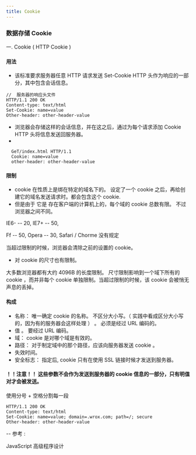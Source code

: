 ```yaml
---
title: Cookie
---
```

### 数据存储 Cookie

一. Cookie ( HTTP Cookie )

#### 用法

- 该标准要求服务器任意 HTTP 请求发送 Set-Cookie HTTP 头作为响应的一部分，其中包含会话信息。

```
//  服务器的响应头文件
HTTP/1.1 200 OK
Content-type: text/html
Set-Cookie: name=value
Other-header: other-header-value
```

- 浏览器会存储这样的会话信息，并在这之后，通过为每个请求添加 Cookie HTTP 头将信息发送回服务器。
-
```
  GeT/index.html HTTP/1.1
  Cookie: name=value
  other-header: other-header-value
```

#### 限制

- cookie 在性质上是绑在特定的域名下的。 设定了一个 cookie 之后，再给创建它的域名发送请求时。都会包含这个 cookie.
- 但是由于 它是 存在客户端的计算机上的，每个域的 cookie  总数有限。 不过浏览器之间不同。

IE6-  -- 20, IE7+ -- 50,

Ff -- 50, Opera -- 30, Safari / Chorme 没有规定

当超过限制的时候，浏览器会清除之前的设置的 cookie。

- 对 cookie  的尺寸也有限制。

大多数浏览器都有大约  4096B  的长度限制。
 尺寸限制影响到一个域下所有的 cookie ，而并非每个 cookie 单独限制。当超过限制的时候，该 cookie 会被悄无声息的丢掉。

 #### 构成

 - 名称： 唯一确定 cookie 的名称。 不区分大小写。（ 实践中看成区分大小写的，因为有的服务器会这样处理 ） 。 必须是经过 URL 编码的。
 - 值 。 要经过 URL 编码。
 - 域： cookie 是对哪个域是有效的。
- 路径： 对于制定域中的那个路径，应该向服务器发送 cookie 。
- 失效时间。
- 安全标志： 指定后, cookie 只有在使用 SSL 链接时候才发送到服务器。

#### ！！注意！！ 这些参数不会作为发送到服务器的 cookie 信息的一部分，只有明值对才会被发送。

使用分号 + 空格分割每一段

```
HTTP/1.1 200 OK
Content-type: text/html
Set-Cookie: name=value; domain=.wrox.com; path=/; secure
Other-header: other-header-value
```

--
参考 :

  JavaScript 高级程序设计
